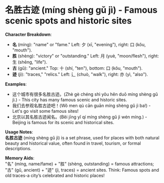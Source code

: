 # **名胜古迹 (míng shèng gǔ jì) - Famous scenic spots and historic sites**

**Character Breakdown**:  
- **名** (míng): "name" or "fame." Left: 夕 (xī, "evening"), right: 口 (kǒu, "mouth").  
- **胜** (shèng): "victory" or "outstanding." Left: 月 (yuè, "moon/flesh"), right: 生 (shēng, "life").  
- **古** (gǔ): "ancient." Top: 十 (shí, "ten"), bottom: 口 (kǒu, "mouth").  
- **迹** (jì): "traces," "relics." Left: 辶 (chuò, "walk"), right: 亦 (yì, "also").

**Examples**:  
- 这个城市有很多名胜古迹。(Zhè gè chéng shì yǒu hěn duō míng shèng gǔ jì.) - This city has many famous scenic and historic sites.  
- 我们去参观名胜古迹吧！(Wǒ men qù cān guān míng shèng gǔ jì ba!) - Let's go visit some famous sites!  
- 北京以其名胜古迹闻名。(Běi jīng yǐ qí míng shèng gǔ jì wén míng.) - Beijing is famous for its scenic and historical sites.

**Usage Notes**:  
**名胜古迹** (míng shèng gǔ jì) is a set phrase, used for places with both natural beauty and historical value, often found in travel, tourism, or formal descriptions.

**Memory Aids**:  
"名" (míng, name/fame) + "胜" (shèng, outstanding) = famous attractions; "古" (gǔ, ancient) + "迹" (jì, traces) = ancient sites. Think: Famous spots and old traces-a city’s celebrated and historic places!